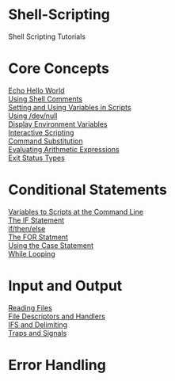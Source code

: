 # Shell-Scripting
Shell Scripting Tutorials

<h1> Core Concepts </h1>

<a href="https://github.com/gnanda1/Shell-Scripting/blob/master/scripts/hello.sh">Echo Hello World</a><br />
<a href="https://github.com/gnanda1/Shell-Scripting/blob/master/scripts/comments.sh"> Using Shell Comments </a><br />
<a href="https://github.com/gnanda1/Shell-Scripting/blob/master/scripts/variables.sh">Setting and Using Variables in Scripts</a><br />
<a href="https://github.com/gnanda1/Shell-Scripting/blob/master/scripts/null.sh">Using /dev/null</a><br />
<a href="https://github.com/gnanda1/Shell-Scripting/blob/master/scripts/env.sh">Display Environment Variables</a><br />
<a href="https://github.com/gnanda1/Shell-Scripting/blob/master/scripts/read_statement.sh">Interactive Scripting</a><br />
<a href="https://github.com/gnanda1/Shell-Scripting/blob/master/scripts/substitution.sh">Command Substitution</a><br />
<a href="https://github.com/gnanda1/Shell-Scripting/blob/master/scripts/expr.sh">Evaluating Arithmetic Expressions</a><br />
<a href="https://github.com/gnanda1/Shell-Scripting/blob/master/scripts/exit.sh">Exit Status Types</a><br />


<h1> Conditional Statements </h1>

<a href="https://github.com/gnanda1/Shell-Scripting/blob/master/scripts/passing_variables.sh">Variables to Scripts at the Command Line</a><br />
<a href="https://github.com/gnanda1/Shell-Scripting/blob/master/scripts/simpleif.sh">The IF Statement</a><br />
<a href="https://github.com/gnanda1/Shell-Scripting/blob/master/scripts/ifthenelse.sh">if/then/else</a><br />
<a href="https://github.com/gnanda1/Shell-Scripting/blob/master/scripts/forloop.sh">The FOR Statment</a><br />
<a href="https://github.com/gnanda1/Shell-Scripting/blob/master/scripts/case-statement.sh">Using the Case Statement</a><br />
<a href="https://github.com/gnanda1/Shell-Scripting/blob/master/scripts/whileloop.sh">While Looping</a><br />

<h1> Input and Output </h1>
<a href="https://github.com/gnanda1/Shell-Scripting/blob/master/scripts/read.sh">Reading Files</a><br />
<a href="https://github.com/gnanda1/Shell-Scripting/blob/master/scripts/descriptorandhandlers.sh">File Descriptors and Handlers</a><br />
<a href="https://github.com/gnanda1/Shell-Scripting/blob/master/scripts/ifsdelim.sh">IFS and Delimiting</a><br />
<a href="https://github.com/gnanda1/Shell-Scripting/blob/master/scripts/trapandsignals.sh">Traps and Signals</a><br />

<h1> Error Handling </h1>
